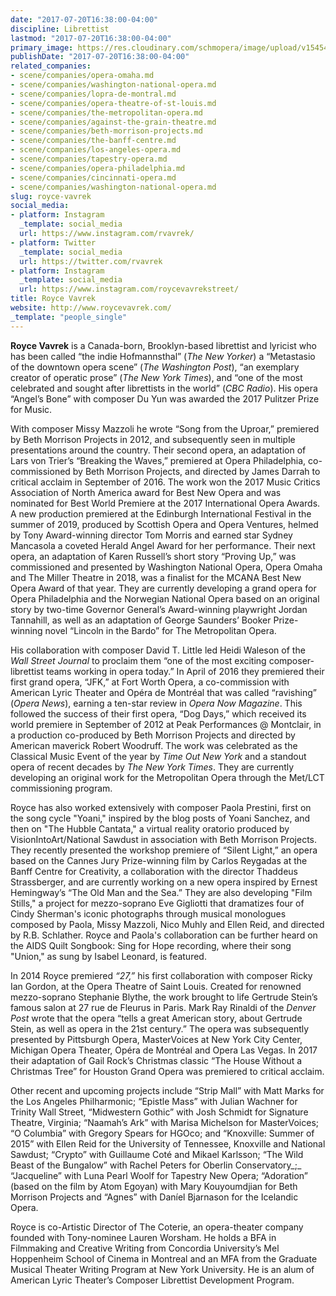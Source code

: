 ```yaml
---
date: "2017-07-20T16:38:00-04:00"
discipline: Librettist
lastmod: "2017-07-20T16:38:00-04:00"
primary_image: https://res.cloudinary.com/schmopera/image/upload/v1545409169/media/webhook-uploads/1500582963722/royce-headshot.jpeg.jpeg
publishDate: "2017-07-20T16:38:00-04:00"
related_companies:
- scene/companies/opera-omaha.md
- scene/companies/washington-national-opera.md
- scene/companies/lopra-de-montral.md
- scene/companies/opera-theatre-of-st-louis.md
- scene/companies/the-metropolitan-opera.md
- scene/companies/against-the-grain-theatre.md
- scene/companies/beth-morrison-projects.md
- scene/companies/the-banff-centre.md
- scene/companies/los-angeles-opera.md
- scene/companies/tapestry-opera.md
- scene/companies/opera-philadelphia.md
- scene/companies/cincinnati-opera.md
- scene/companies/washington-national-opera.md
slug: royce-vavrek
social_media:
- platform: Instagram
  _template: social_media
  url: https://www.instagram.com/rvavrek/
- platform: Twitter
  _template: social_media
  url: https://twitter.com/rvavrek
- platform: Instagram
  _template: social_media
  url: https://www.instagram.com/roycevavrekstreet/
title: Royce Vavrek
website: http://www.roycevavrek.com/
_template: "people_single"
---
```

**Royce Vavrek** is a Canada-born, Brooklyn-based librettist and lyricist who has been called “the indie Hofmannsthal” (_The New Yorker_) a “Metastasio of the downtown opera scene” (_The Washington Post_), “an exemplary creator of operatic prose” (_The New York Times_), and “one of the most celebrated and sought after librettists in the world” (_CBC Radio_). His opera “Angel’s Bone” with composer Du Yun was awarded the 2017 Pulitzer Prize for Music.

With composer Missy Mazzoli he wrote “Song from the Uproar,” premiered by Beth Morrison Projects in 2012, and subsequently seen in multiple presentations around the country. Their second opera, an adaptation of Lars von Trier’s “Breaking the Waves,” premiered at Opera Philadelphia, co-commissioned by Beth Morrison Projects, and directed by James Darrah to critical acclaim in September of 2016. The work won the 2017 Music Critics Association of North America award for Best New Opera and was nominated for Best World Premiere at the 2017 International Opera Awards. A new production premiered at the Edinburgh International Festival in the summer of 2019, produced by Scottish Opera and Opera Ventures, helmed by Tony Award-winning director Tom Morris and earned star Sydney Mancasola a coveted Herald Angel Award for her performance. Their next opera, an adaptation of Karen Russell’s short story “Proving Up,” was commissioned and presented by Washington National Opera, Opera Omaha and The Miller Theatre in 2018, was a finalist for the MCANA Best New Opera Award of that year. They are currently developing a grand opera for Opera Philadelphia and the Norwegian National Opera based on an original story by two-time Governor General’s Award-winning playwright Jordan Tannahill, as well as an adaptation of George Saunders’ Booker Prize-winning novel “Lincoln in the Bardo” for The Metropolitan Opera.

His collaboration with composer David T. Little led Heidi Waleson of the _Wall Street Journal_ to proclaim them “one of the most exciting composer-librettist teams working in opera today.” In April of 2016 they premiered their first grand opera, “JFK,” at Fort Worth Opera, a co-commission with American Lyric Theater and Opéra de Montréal that was called “ravishing” (_Opera News_), earning a ten-star review in _Opera Now Magazine_. This followed the success of their first opera, “Dog Days,” which received its world premiere in September of 2012 at Peak Performances @ Montclair, in a production co-produced by Beth Morrison Projects and directed by American maverick Robert Woodruff. The work was celebrated as the Classical Music Event of the year by _Time Out New York_ and a standout opera of recent decades by _The New York Times_. They are currently developing an original work for the Metropolitan Opera through the Met/LCT commissioning program.

Royce has also worked extensively with composer Paola Prestini, first on the song cycle "Yoani," inspired by the blog posts of Yoani Sanchez, and then on "The Hubble Cantata," a virtual reality oratorio produced by VisionIntoArt/National Sawdust in association with Beth Morrison Projects. They recently presented the workshop premiere of “Silent Light,” an opera based on the Cannes Jury Prize-winning film by Carlos Reygadas at the Banff Centre for Creativity, a collaboration with the director Thaddeus Strassberger, and are currently working on a new opera inspired by Ernest Hemingway’s “The Old Man and the Sea.” They are also developing "Film Stills," a project for mezzo-soprano Eve Gigliotti that dramatizes four of Cindy Sherman's iconic photographs through musical monologues composed by Paola, Missy Mazzoli, Nico Muhly and Ellen Reid, and directed by R.B. Schlather. Royce and Paola's collaboration can be further heard on the AIDS Quilt Songbook: Sing for Hope recording, where their song "Union," as sung by Isabel Leonard, is featured.

In 2014 Royce premiered _“27,”_ his first collaboration with composer Ricky Ian Gordon, at the Opera Theatre of Saint Louis. Created for renowned mezzo-soprano Stephanie Blythe, the work brought to life Gertrude Stein’s famous salon at 27 rue de Fleurus in Paris. Mark Ray Rinaldi of the _Denver Post_ wrote that the opera “tells a great American story, about Gertrude Stein, as well as opera in the 21st century.” The opera was subsequently presented by Pittsburgh Opera, MasterVoices at New York City Center, Michigan Opera Theater, Opéra de Montréal and Opera Las Vegas. In 2017 their adaptation of Gail Rock’s Christmas classic “The House Without a Christmas Tree” for Houston Grand Opera was premiered to critical acclaim.

Other recent and upcoming projects include “Strip Mall” with Matt Marks for the Los Angeles Philharmonic; “Epistle Mass” with Julian Wachner for Trinity Wall Street, “Midwestern Gothic” with Josh Schmidt for Signature Theatre, Virginia; “Naamah’s Ark” with Marisa Michelson for MasterVoices; “O Columbia” with Gregory Spears for HGOco; and “Knoxville: Summer of 2015” with Ellen Reid for the University of Tennessee, Knoxville and National Sawdust; “Crypto” with Guillaume Coté and Mikael Karlsson; “The Wild Beast of the Bungalow” with Rachel Peters for Oberlin Conservatory_;_ “Jacqueline” with Luna Pearl Woolf for Tapestry New Opera; “Adoration” (based on the film by Atom Egoyan) with Mary Kouyoumdjian for Beth Morrison Projects and “Agnes” with Daníel Bjarnason for the Icelandic Opera.

Royce is co-Artistic Director of The Coterie, an opera-theater company founded with Tony-nominee Lauren Worsham. He holds a BFA in Filmmaking and Creative Writing from Concordia University’s Mel Hoppenheim School of Cinema in Montreal and an MFA from the Graduate Musical Theater Writing Program at New York University. He is an alum of American Lyric Theater’s Composer Librettist Development Program.